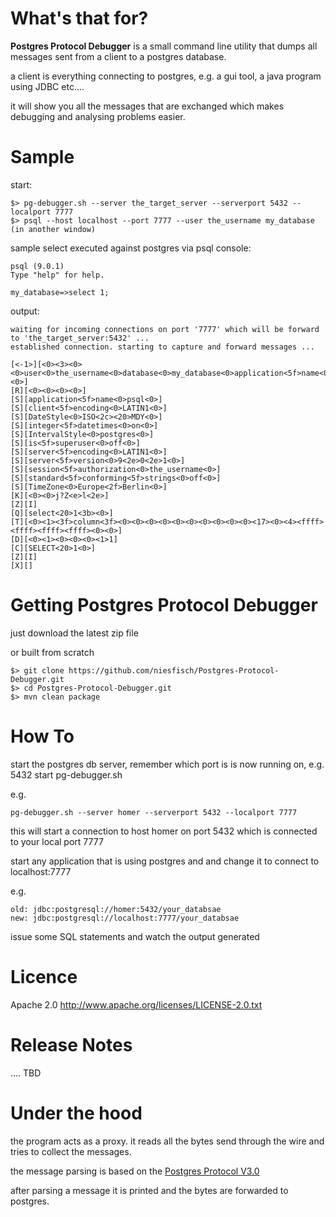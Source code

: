 # What's that for? 

**Postgres Protocol Debugger** is a small command line utility that dumps all messages sent from a client to a postgres database.

a client is everything connecting to postgres, e.g. a gui tool, a java program using JDBC etc....

it will show you all the messages that are exchanged which makes debugging and analysing problems easier.

# Sample

start:

    $> pg-debugger.sh --server the_target_server --serverport 5432 --localport 7777
    $> psql --host localhost --port 7777 --user the_username my_database (in another window)


sample select executed against postgres via psql console:

    psql (9.0.1)
    Type "help" for help.

    my_database=>select 1;

output:

    waiting for incoming connections on port '7777' which will be forward to 'the_target_server:5432' ...
    established connection. starting to capture and forward messages ...

    [<-1>][<0><3><0><0>user<0>the_username<0>database<0>my_database<0>application<5f>name<0>psql<0><0>]
    [R][<0><0><0><0>]
    [S][application<5f>name<0>psql<0>]
    [S][client<5f>encoding<0>LATIN1<0>]
    [S][DateStyle<0>ISO<2c><20>MDY<0>]
    [S][integer<5f>datetimes<0>on<0>]
    [S][IntervalStyle<0>postgres<0>]
    [S][is<5f>superuser<0>off<0>]
    [S][server<5f>encoding<0>LATIN1<0>]
    [S][server<5f>version<0>9<2e>0<2e>1<0>]
    [S][session<5f>authorization<0>the_username<0>]
    [S][standard<5f>conforming<5f>strings<0>off<0>]
    [S][TimeZone<0>Europe<2f>Berlin<0>]
    [K][<0><0>j?Z<e>l<2e>]
    [Z][I]
    [Q][select<20>1<3b><0>]
    [T][<0><1><3f>column<3f><0><0><0><0><0><0><0><0><0><0><17><0><4><ffff><ffff><ffff><ffff><0><0>]
    [D][<0><1><0><0><0><1>1]
    [C][SELECT<20>1<0>]
    [Z][I]
    [X][]

# Getting Postgres Protocol Debugger

just download the latest zip file

or built from scratch

    $> git clone https://github.com/niesfisch/Postgres-Protocol-Debugger.git
    $> cd Postgres-Protocol-Debugger.git
    $> mvn clean package

# How To

start the postgres db server, remember which port is is now running on, e.g. 5432
start pg-debugger.sh

e.g.

    pg-debugger.sh --server homer --serverport 5432 --localport 7777

this will start a connection to host homer on port 5432 which is connected to your local port 7777

start any application that is using postgres and and change it to connect to localhost:7777

e.g.

    old: jdbc:postgresql://homer:5432/your_databsae
    new: jdbc:postgresql://localhost:7777/your_databsae

issue some SQL statements and watch the output generated

# Licence

Apache 2.0 http://www.apache.org/licenses/LICENSE-2.0.txt

# Release Notes

.... TBD

# Under the hood

the program acts as a proxy. it reads all the bytes send through the wire and tries to collect the messages.

the message parsing is based on the [Postgres Protocol V3.0](http://www.postgresql.org/docs/devel/static/protocol.html)

after parsing a message it is printed and the bytes are forwarded to postgres.

